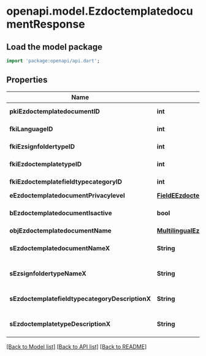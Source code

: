 # openapi.model.EzdoctemplatedocumentResponse

## Load the model package
```dart
import 'package:openapi/api.dart';
```

## Properties
Name | Type | Description | Notes
------------ | ------------- | ------------- | -------------
**pkiEzdoctemplatedocumentID** | **int** | The unique ID of the Ezdoctemplatedocument | 
**fkiLanguageID** | **int** | The unique ID of the Language.  Valid values:  |Value|Description| |-|-| |1|French| |2|English| | 
**fkiEzsignfoldertypeID** | **int** | The unique ID of the Ezsignfoldertype. | [optional] 
**fkiEzdoctemplatetypeID** | **int** | The unique ID of the Ezdoctemplatetype | 
**fkiEzdoctemplatefieldtypecategoryID** | **int** | The unique ID of the Ezdoctemplatefieldtypecategory | 
**eEzdoctemplatedocumentPrivacylevel** | [**FieldEEzdoctemplatedocumentPrivacylevel**](FieldEEzdoctemplatedocumentPrivacylevel.md) |  | [optional] 
**bEzdoctemplatedocumentIsactive** | **bool** | Whether the ezdoctemplatedocument is active or not | 
**objEzdoctemplatedocumentName** | [**MultilingualEzdoctemplatedocumentName**](MultilingualEzdoctemplatedocumentName.md) |  | 
**sEzdoctemplatedocumentNameX** | **String** | The name of the Ezdoctemplatedocument in the language of the requester | [optional] 
**sEzsignfoldertypeNameX** | **String** | The name of the Ezsignfoldertype in the language of the requester | [optional] 
**sEzdoctemplatefieldtypecategoryDescriptionX** | **String** | The description of the Ezdoctemplatefieldtypecategory in the language of the requester | 
**sEzdoctemplatetypeDescriptionX** | **String** | The description of the Ezdoctemplatetype in the language of the requester | 

[[Back to Model list]](../README.md#documentation-for-models) [[Back to API list]](../README.md#documentation-for-api-endpoints) [[Back to README]](../README.md)



